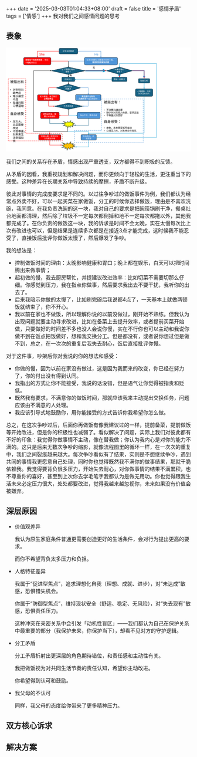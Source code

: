 +++
date = '2025-03-03T01:04:33+08:00'
draft = false
title = '感情矛盾'
tags = ['情感']
+++
我对我们之间感情问题的思考

## 表象

![图解](情侣矛盾.svg)

我们之间的关系存在矛盾，情感出现严重透支，双方都得不到积极的反馈。

从矛盾的因看，我重视规划和解决问题，而你更倾向于轻松的生活，更注重当下的感受。这种差异在长期关系中导致持续的摩擦，矛盾不断升级。

彼此对事情的完成度要求是不同的。以过往争吵过的做饭事件为例，我们都认为经常点外卖不好，可以一起买菜在家做饭，分工的时候你选择做饭，理由是不喜欢洗碗，我同意。在我负责洗碗的这一块，我对自己的要求是把碗筷锅刷干净，餐桌灶台地面都清理，然后除了垃圾不一定每次都倒掉和地不一定每次都拖以外，其他我都完成了。在你负责的做饭这一块，我的诉求是时间不会太晚，实在太慢每次比上次有改进也可以，但是结果是连续多次都是在接近3点才能完成，这时候我不能忍受了，直接饭后批评你做饭太慢了，然后爆发了争吵。

我的想法是：
- 控制做饭时间的理由：太晚影响健康和胃口；晚上都在娱乐，白天可以把时间腾出来做事情；
- 起初做的慢，我去厨房帮忙，并提建议改进效率：比如切菜不需要切那么仔细。你感觉到压力，我在指点你做事，然后要求我出去不要干扰，我听你的出去了。
- 后来我暗示你做的太慢了，比如刷完碗后我说都4点了，一天基本上就做两顿饭就结束了，你不开心。
- 我以前在家也不做饭，所以理解你说的以前没做过，刚开始不熟练。但我认为出现问题就要主动寻求改进，比如在备菜上去提升效率，或者提前买菜开始做，只要做好的时间差不多也没人会说你慢，实在不行你也可以主动和我说你做不到在饭点把饭做好，想和我交换分工。但是都没有，或者说你想过但是做不到，总之，在一次次的重复后我失去耐心，饭后直接批评你慢。

对于这件事，吵架后你对我说的你的想法和感受：
- 你做的慢，因为以前在家没有做过，这是因为我而来的改变，你已经在努力了，你的付出没有得到认同。
- 我指出的方式让你不能接受，我说的话没错，但是语气让你觉得被指责和贬低。
- 既然我有要求，不满意你的做饭时间，那就应该我来主动提出交换任务，问题应该由不满意的人处理。
- 我应该引导式地鼓励你，用你能接受的方式告诉你我希望你怎么做。

总之，在这次争吵过后，后面你再做饭有像我建议过的一样，提前备菜，提前做饭等开始改进，但是你的积极性也减弱了。看似解决了问题，实际上我们对彼此都有不好的印象：我觉得你做事情不主动，像在替我做；你认为我内心是对你的能力不满的。这只是后来无数次争吵的缩影，就像流程图里的循环一样，在一次次的重复中，我们之间裂痕越来越大。每次争吵看似有了结果，实则是不想继续争吵，遇到共同的事情我更愿意自己处理，同时你也觉得既然我不满你的做事结果，那就干脆依赖我。我觉得要背负很多压力，开始失去耐心，对你做事情的结果不满累积，也不尊重你的喜好，甚至到上次你去学毛笔字我都认为是做无用功。你也觉得跟我生活未来必定压力很大，处处都要改进，觉得我越来越忽视你，未来如果没有价值会被嫌弃。

## 深层原因

- 价值观差异

  我认为原生家庭条件普通更需要创造更好的生活条件，会对行为提出更高的要求。
  
  而你不希望背负太多压力和负担。

- 人格特征差异
  
  我属于“促进型焦点”，追求理想化自我（理想、成就、进步），对“未达成”敏感，恐惧错失机会。

  你属于“防御型焦点”，维持现状安全（舒适、稳定、无风险），对“失去现有”敏感，恐惧责任压力。

  这种冲突在亲密关系中会引发「动机性盲区」——我们都认为自己在保护关系中最重要的部分（我保护未来，你保护当下），却看不见对方的守护逻辑。

- 分工矛盾

  分工矛盾折射出更深层的角色期待错位，和责任感和主动性有关。

  我把做饭视为对共同生活节奏的责任认知，希望你主动改进。

  你希望得到认可和鼓励。

- 我父母的不认可

  同样，我父母的态度给你带来了更多精神压力。

## 双方核心诉求
## 解决方案